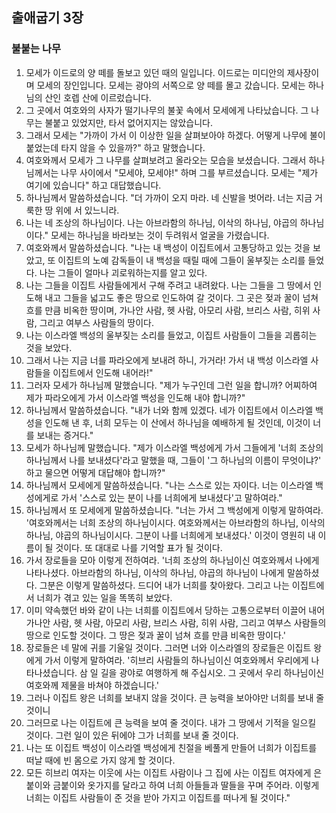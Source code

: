 ## 출애굽기 3장

### 불붙는 나무
1. 모세가 이드로의 양 떼를 돌보고 있던 때의 일입니다. 이드로는 미디안의 제사장이며 모세의 장인입니다. 모세는 광야의 서쪽으로 양 떼를 몰고 갔습니다. 모세는 하나님의 산인 호렙 산에 이르렀습니다.
2. 그 곳에서 여호와의 사자가 떨기나무의 불꽃 속에서 모세에게 나타났습니다. 그 나무는 불붙고 있었지만, 타서 없어지지는 않았습니다.
3. 그래서 모세는 "가까이 가서 이 이상한 일을 살펴보아야 하겠다. 어떻게 나무에 불이 붙었는데 타지 않을 수 있을까?" 하고 말했습니다.
4. 여호와께서 모세가 그 나무를 살펴보려고 올라오는 모습을 보셨습니다. 그래서 하나님께서는 나무 사이에서 "모세야, 모세야!" 하며 그를 부르셨습니다. 모세는 "제가 여기에 있습니다" 하고 대답했습니다.
5. 하나님께서 말씀하셨습니다. "더 가까이 오지 마라. 네 신발을 벗어라. 너는 지금 거룩한 땅 위에 서 있느니라.
6. 나는 네 조상의 하나님이다. 나는 아브라함의 하나님, 이삭의 하나님, 야곱의 하나님이다." 모세는 하나님을 바라보는 것이 두려워서 얼굴을 가렸습니다.
7. 여호와께서 말씀하셨습니다. "나는 내 백성이 이집트에서 고통당하고 있는 것을 보았고, 또 이집트의 노예 감독들이 내 백성을 때릴 때에 그들이 울부짖는 소리를 들었다. 나는 그들이 얼마나 괴로워하는지를 알고 있다.
8. 나는 그들을 이집트 사람들에게서 구해 주려고 내려왔다. 나는 그들을 그 땅에서 인도해 내고 그들을 넓고도 좋은 땅으로 인도하여 갈 것이다. 그 곳은 젖과 꿀이 넘쳐 흐를 만큼 비옥한 땅이며, 가나안 사람, 헷 사람, 아모리 사람, 브리스 사람, 히위 사람, 그리고 여부스 사람들의 땅이다.
9. 나는 이스라엘 백성의 울부짖는 소리를 들었고, 이집트 사람들이 그들을 괴롭히는 것을 보았다.
10. 그래서 나는 지금 너를 파라오에게 보내려 하니, 가거라! 가서 내 백성 이스라엘 사람들을 이집트에서 인도해 내어라!"
11. 그러자 모세가 하나님께 말했습니다. "제가 누구인데 그런 일을 합니까? 어찌하여 제가 파라오에게 가서 이스라엘 백성을 인도해 내야 합니까?"
12. 하나님께서 말씀하셨습니다. "내가 너와 함께 있겠다. 네가 이집트에서 이스라엘 백성을 인도해 낸 후, 너희 모두는 이 산에서 하나님을 예배하게 될 것인데, 이것이 너를 보내는 증거다."
13. 모세가 하나님께 말했습니다. "제가 이스라엘 백성에게 가서 그들에게 '너희 조상의 하나님께서 나를 보내셨다'라고 말했을 때, 그들이 '그 하나님의 이름이 무엇이냐?' 하고 물으면 어떻게 대답해야 합니까?"
14. 하나님께서 모세에게 말씀하셨습니다. "나는 스스로 있는 자이다. 너는 이스라엘 백성에게로 가서 '스스로 있는 분이 나를 너희에게 보내셨다'고 말하여라."
15. 하나님께서 또 모세에게 말씀하셨습니다. "너는 가서 그 백성에게 이렇게 말하여라. '여호와께서는 너희 조상의 하나님이시다. 여호와께서는 아브라함의 하나님, 이삭의 하나님, 야곱의 하나님이시다. 그분이 나를 너희에게 보내셨다.' 이것이 영원히 내 이름이 될 것이다. 또 대대로 나를 기억할 표가 될 것이다.
16. 가서 장로들을 모아 이렇게 전하여라. '너희 조상의 하나님이신 여호와께서 나에게 나타나셨다. 아브라함의 하나님, 이삭의 하나님, 야곱의 하나님이 나에게 말씀하셨다. 그분은 이렇게 말씀하셨다. 드디어 내가 너희를 찾아왔다. 그리고 나는 이집트에서 너희가 겪고 있는 일을 똑똑히 보았다.
17. 이미 약속했던 바와 같이 나는 너희를 이집트에서 당하는 고통으로부터 이끌어 내어 가나안 사람, 헷 사람, 아모리 사람, 브리스 사람, 히위 사람, 그리고 여부스 사람들의 땅으로 인도할 것이다. 그 땅은 젖과 꿀이 넘쳐 흐를 만큼 비옥한 땅이다.'
18. 장로들은 네 말에 귀를 기울일 것이다. 그러면 너와 이스라엘의 장로들은 이집트 왕에게 가서 이렇게 말하여라. '히브리 사람들의 하나님이신 여호와께서 우리에게 나타나셨습니다. 삼 일 길을 광야로 여행하게 해 주십시오. 그 곳에서 우리 하나님이신 여호와께 제물을 바쳐야 하겠습니다.'
19. 그러나 이집트 왕은 너희를 보내지 않을 것이다. 큰 능력을 보아야만 너희를 보내 줄 것이니
20. 그러므로 나는 이집트에 큰 능력을 보여 줄 것이다. 내가 그 땅에서 기적을 일으킬 것이다. 그런 일이 있은 뒤에야 그가 너희를 보내 줄 것이다.
21. 나는 또 이집트 백성이 이스라엘 백성에게 친절을 베풀게 만들어 너희가 이집트를 떠날 때에 빈 몸으로 가지 않게 할 것이다.
22. 모든 히브리 여자는 이웃에 사는 이집트 사람이나 그 집에 사는 이집트 여자에게 은붙이와 금붙이와 옷가지를 달라고 하여 너희 아들들과 딸들을 꾸며 주어라. 이렇게 너희는 이집트 사람들이 준 것을 받아 가지고 이집트를 떠나게 될 것이다."